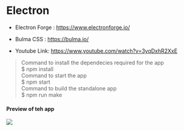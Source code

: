 # Electron

- Electron Forge : https://www.electronforge.io/

- Bulma CSS : https://bulma.io/

- Youtube Link: https://www.youtube.com/watch?v=3yqDxhR2XxE

> Command to install the dependecies required for the app  
> $ npm install  
> Command to start the app  
> $ npm start  
> Command to build the standalone app  
> \$ npm run make

#### Preview of teh app

![](https://media.giphy.com/media/h3XNVEIZvvPawGK8yY/giphy.gif)
